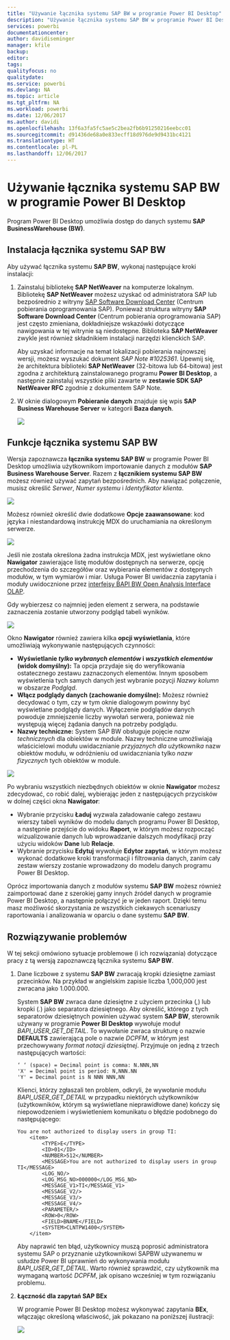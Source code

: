 ```yaml
---
title: "Używanie łącznika systemu SAP BW w programie Power BI Desktop"
description: "Używanie łącznika systemu SAP BW w programie Power BI Desktop"
services: powerbi
documentationcenter: 
author: davidiseminger
manager: kfile
backup: 
editor: 
tags: 
qualityfocus: no
qualitydate: 
ms.service: powerbi
ms.devlang: NA
ms.topic: article
ms.tgt_pltfrm: NA
ms.workload: powerbi
ms.date: 12/06/2017
ms.author: davidi
ms.openlocfilehash: 13f6a3fa5fc5ae5c2bea2fb6b91250216eebcc01
ms.sourcegitcommit: d91436de68a0e833ecff18d976de9d9431bc4121
ms.translationtype: HT
ms.contentlocale: pl-PL
ms.lasthandoff: 12/06/2017
---
```

# <a name="use-the-sap-bw-connector-in-power-bi-desktop"></a>Używanie łącznika systemu SAP BW w programie Power BI Desktop
Program Power BI Desktop umożliwia dostęp do danych systemu **SAP BusinessWarehouse (BW)**.

## <a name="installation-of-sap-bw-connector"></a>Instalacja łącznika systemu SAP BW
Aby używać łącznika systemu **SAP BW**, wykonaj następujące kroki instalacji:

1. Zainstaluj bibliotekę **SAP NetWeaver** na komputerze lokalnym. Bibliotekę **SAP NetWeaver** możesz uzyskać od administratora SAP lub bezpośrednio z witryny [SAP Software Download Center](https://support.sap.com/swdc) (Centrum pobierania oprogramowania SAP). Ponieważ struktura witryny **SAP Software Download Center** (Centrum pobierania oprogramowania SAP) jest często zmieniana, dokładniejsze wskazówki dotyczące nawigowania w tej witrynie są niedostępne. Biblioteka **SAP NetWeaver** zwykle jest również składnikiem instalacji narzędzi klienckich SAP.
   
   Aby uzyskać informacje na temat lokalizacji pobierania najnowszej wersji, możesz wyszukać dokument *SAP Note #1025361*. Upewnij się, że architektura biblioteki **SAP NetWeaver** (32-bitowa lub 64-bitowa) jest zgodna z architekturą zainstalowanego programu **Power BI Desktop**, a następnie zainstaluj wszystkie pliki zawarte w **zestawie SDK SAP NetWeaver RFC** zgodnie z dokumentem SAP Note.
2. W oknie dialogowym **Pobieranie danych** znajduje się wpis **SAP Business Warehouse Server** w kategorii **Baza danych**.
   
   ![](media/desktop-sap-bw-connector/sap_bw_2a.png)

## <a name="sap-bw-connector-features"></a>Funkcje łącznika systemu SAP BW
Wersja zapoznawcza **łącznika systemu SAP BW** w programie Power BI Desktop umożliwia użytkownikom importowanie danych z modułów **SAP Business Warehouse Server**. Razem z **łącznikiem systemu SAP BW** możesz również używać zapytań bezpośrednich. Aby nawiązać połączenie, musisz określić *Serwer*, *Numer systemu* i *Identyfikator klienta*.

![](media/desktop-sap-bw-connector/sap_bw_3a.png)

Możesz również określić dwie dodatkowe **Opcje zaawansowane**: kod języka i niestandardową instrukcję MDX do uruchamiania na określonym serwerze.

![](media/desktop-sap-bw-connector/sap_bw_4a.png)

Jeśli nie została określona żadna instrukcja MDX, jest wyświetlane okno **Nawigator** zawierające listę modułów dostępnych na serwerze, opcję przechodzenia do szczegółów oraz wybierania elementów z dostępnych modułów, w tym wymiarów i miar. Usługa Power BI uwidacznia zapytania i moduły uwidocznione przez [interfejsy BAPI BW Open Analysis Interface OLAP](https://help.sap.com/saphelp_nw70/helpdata/en/d9/ed8c3c59021315e10000000a114084/content.htm).

Gdy wybierzesz co najmniej jeden element z serwera, na podstawie zaznaczenia zostanie utworzony podgląd tabeli wyników.

![](media/desktop-sap-bw-connector/sap_bw_5.png)

Okno **Nawigator** również zawiera kilka **opcji wyświetlania**, które umożliwiają wykonywanie następujących czynności:

* **Wyświetlanie *tylko wybranych elementów* i *wszystkich elementów* (widok domyślny):** Ta opcja przydaje się do weryfikowania ostatecznego zestawu zaznaczonych elementów. Innym sposobem wyświetlenia tych samych danych jest wybranie pozycji *Nazwy kolumn* w obszarze *Podgląd*.
* **Włącz podglądy danych (zachowanie domyślne):** Możesz również decydować o tym, czy w tym oknie dialogowym powinny być wyświetlane podglądy danych. Wyłączenie podglądów danych powoduje zmniejszenie liczby wywołań serwera, ponieważ nie występują więcej żądania danych na potrzeby podglądu.
* **Nazwy techniczne:** System SAP BW obsługuje pojęcie *nazw technicznych* dla obiektów w module. Nazwy techniczne umożliwiają właścicielowi modułu uwidacznianie *przyjaznych dla użytkownika* nazw obiektów modułu, w odróżnieniu od uwidaczniania tylko *nazw fizycznych* tych obiektów w module.

![](media/desktop-sap-bw-connector/sap_bw_6.png)

Po wybraniu wszystkich niezbędnych obiektów w oknie **Nawigator** możesz zdecydować, co robić dalej, wybierając jeden z następujących przycisków w dolnej części okna **Nawigator**:

* Wybranie przycisku **Ładuj** wyzwala załadowanie całego zestawu wierszy tabeli wyników do modelu danych programu Power BI Desktop, a następnie przejście do widoku **Raport**, w którym możesz rozpocząć wizualizowanie danych lub wprowadzanie dalszych modyfikacji przy użyciu widoków **Dane** lub **Relacje**.
* Wybranie przycisku **Edytuj** wywołuje **Edytor zapytań**, w którym możesz wykonać dodatkowe kroki transformacji i filtrowania danych, zanim cały zestaw wierszy zostanie wprowadzony do modelu danych programu Power BI Desktop.

Oprócz importowania danych z modułów systemu **SAP BW** możesz również zaimportować dane z szerokiej gamy innych źródeł danych w programie Power BI Desktop, a następnie połączyć je w jeden raport. Dzięki temu masz możliwość skorzystania ze wszystkich ciekawych scenariuszy raportowania i analizowania w oparciu o dane systemu **SAP BW**.

## <a name="troubleshooting"></a>Rozwiązywanie problemów
W tej sekcji omówiono sytuacje problemowe (i ich rozwiązania) dotyczące pracy z tą wersją zapoznawczą łącznika systemu **SAP BW**.

1. Dane liczbowe z systemu **SAP BW** zwracają kropki dziesiętne zamiast przecinków. Na przykład w angielskim zapisie liczba 1,000,000 jest zwracana jako 1.000.000.
   
   System **SAP BW** zwraca dane dziesiętne z użyciem przecinka (*,*) lub kropki (*.*) jako separatora dziesiętnego. Aby określić, którego z tych separatorów dziesiętnych powinien używać system **SAP BW**, sterownik używany w programie **Power BI Desktop** wywołuje moduł *BAPI_USER_GET_DETAIL*. To wywołanie zwraca strukturę o nazwie **DEFAULTS** zawierającą pole o nazwie *DCPFM*, w którym jest przechowywany *format notacji dziesiętnej*. Przyjmuje on jedną z trzech następujących wartości:
   
       ‘ ‘ (space) = Decimal point is comma: N.NNN,NN
       'X' = Decimal point is period: N,NNN.NN
       'Y' = Decimal point is N NNN NNN,NN
   
   Klienci, którzy zgłaszali ten problem, odkryli, że wywołanie modułu *BAPI_USER_GET_DETAIL* w przypadku niektórych użytkowników (użytkowników, którym są wyświetlane nieprawidłowe dane) kończy się niepowodzeniem i wyświetleniem komunikatu o błędzie podobnego do następującego:
   
       You are not authorized to display users in group TI:
           <item>
               <TYPE>E</TYPE>
               <ID>01</ID>
               <NUMBER>512</NUMBER>
               <MESSAGE>You are not authorized to display users in group TI</MESSAGE>
               <LOG_NO/>
               <LOG_MSG_NO>000000</LOG_MSG_NO>
               <MESSAGE_V1>TI</MESSAGE_V1>
               <MESSAGE_V2/>
               <MESSAGE_V3/>
               <MESSAGE_V4/>
               <PARAMETER/>
               <ROW>0</ROW>
               <FIELD>BNAME</FIELD>
               <SYSTEM>CLNTPW1400</SYSTEM>
           </item>
   
   Aby naprawić ten błąd, użytkownicy muszą poprosić administratora systemu SAP o przyznanie użytkownikowi SAPBW używanemu w usłudze Power BI uprawnień do wykonywania modułu *BAPI_USER_GET_DETAIL*. Warto również sprawdzić, czy użytkownik ma wymaganą wartość *DCPFM*, jak opisano wcześniej w tym rozwiązaniu problemu.
2. **Łączność dla zapytań SAP BEx**
   
   W programie Power BI Desktop możesz wykonywać zapytania **BEx**, włączając określoną właściwość, jak pokazano na poniższej ilustracji:
   
   ![](media/desktop-sap-bw-connector/sap_bw_8.png)

